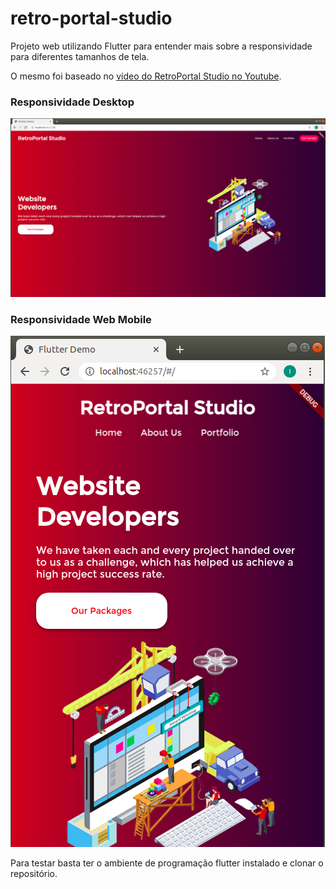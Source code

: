 # retro-portal-studio

Projeto web utilizando Flutter para entender mais sobre a responsividade para diferentes tamanhos de tela.

O mesmo foi baseado no [vídeo do RetroPortal Studio no Youtube](https://www.youtube.com/watch?v=rpkKYQCioW0&t=748s).

### Responsividade Desktop
![Desktop](images/RetroPortalStudio_Desktop.png)

### Responsividade Web Mobile
![Web](images/RetroPortalStudio_WebMobile.png)

Para testar basta ter o ambiente de programação flutter instalado e clonar o repositório.



